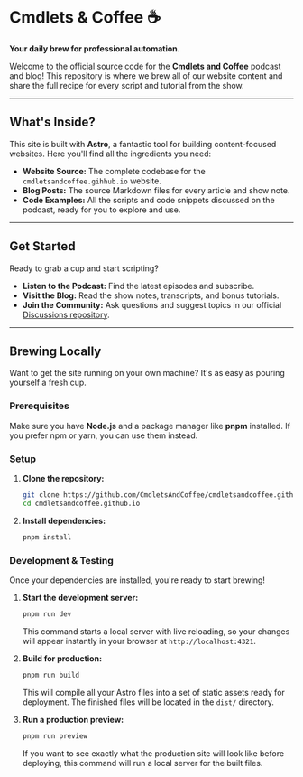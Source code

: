 # Cmdlets & Coffee ☕️

**Your daily brew for professional automation.**

Welcome to the official source code for the **Cmdlets and Coffee** podcast and blog\! This repository is where we brew all of our website content and share the full recipe for every script and tutorial from the show.

-----

## What's Inside?

This site is built with **Astro**, a fantastic tool for building content-focused websites. Here you'll find all the ingredients you need:

* **Website Source:** The complete codebase for the `cmdletsandcoffee.gihhub.io` website.
* **Blog Posts:** The source Markdown files for every article and show note.
* **Code Examples:** All the scripts and code snippets discussed on the podcast, ready for you to explore and use.

-----

## Get Started

Ready to grab a cup and start scripting?

* **Listen to the Podcast:** Find the latest episodes and subscribe.
* **Visit the Blog:** Read the show notes, transcripts, and bonus tutorials.
* **Join the Community:** Ask questions and suggest topics in our official [Discussions repository](https://github.com/orgs/CmdletsAndCoffee/discussions).

-----

## Brewing Locally

Want to get the site running on your own machine? It's as easy as pouring yourself a fresh cup.

### Prerequisites

Make sure you have **Node.js** and a package manager like **pnpm** installed. If you prefer npm or yarn, you can use them instead.

### Setup

1. **Clone the repository:**

    ```sh
    git clone https://github.com/CmdletsAndCoffee/cmdletsandcoffee.github.io.git
    cd cmdletsandcoffee.github.io
    ```

2. **Install dependencies:**

    ```sh
    pnpm install
    ```

### Development & Testing

Once your dependencies are installed, you're ready to start brewing\!

1. **Start the development server:**

    ```sh
    pnpm run dev
    ```

    This command starts a local server with live reloading, so your changes will appear instantly in your browser at `http://localhost:4321`.

2. **Build for production:**

    ```sh
    pnpm run build
    ```

    This will compile all your Astro files into a set of static assets ready for deployment. The finished files will be located in the `dist/` directory.

3. **Run a production preview:**

    ```bash
    pnpm run preview
    ```

    If you want to see exactly what the production site will look like before deploying, this command will run a local server for the built files.
